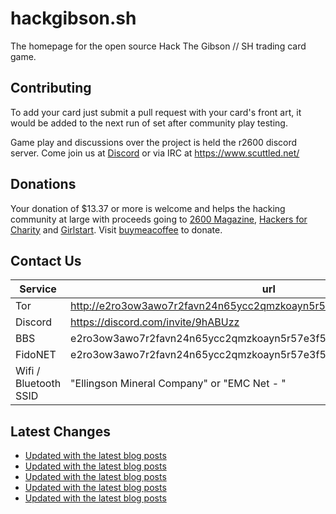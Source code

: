# hackgibson.sh
The homepage for the open source Hack The Gibson // SH trading card game.


## Contributing

To add your card just submit a pull request with your card's front art, it would be added to the next run of set after community play testing.

Game play and discussions over the project is held the r2600 discord server. Come join us at [Discord](https://discord.com/invite/9hABUzz) or via IRC at https://www.scuttled.net/


## Donations

Your donation of $13.37 or more is welcome and helps the hacking community at large with proceeds going to [2600 Magazine](https://2600.com/), [Hackers for Charity](https://hackersforcharity.org) and [Girlstart](https://girlstart.org).  Visit [buymeacoffee](https://www.buymeacoffee.com/hackgibson.sh) to donate.


## Contact Us

Service | url
-|-
Tor | http://e2ro3ow3awo7r2favn24n65ycc2qmzkoayn5r57e3f56nvjwdcgg32ad.onion
Discord | https://discord.com/invite/9hABUzz
BBS | e2ro3ow3awo7r2favn24n65ycc2qmzkoayn5r57e3f56nvjwdcgg32ad.onion:23
FidoNET | e2ro3ow3awo7r2favn24n65ycc2qmzkoayn5r57e3f56nvjwdcgg32ad.onion:24554
Wifi / Bluetooth SSID | "Ellingson Mineral Company" or "EMC Net - <fidonet address>"

## Latest Changes
<!-- BLOG-POST-LIST:START -->
- [Updated with the latest blog posts](https://github.com/DFW2600/hackgibson.sh/commit/e01a75817c0fd9723b7b25622f89cf204d8ce59f)
- [Updated with the latest blog posts](https://github.com/DFW2600/hackgibson.sh/commit/63e736910a083aee1ddf30d0a7613ec0737a294f)
- [Updated with the latest blog posts](https://github.com/DFW2600/hackgibson.sh/commit/3fd5f304049a5b476b3df0891b4e671bee7f97be)
- [Updated with the latest blog posts](https://github.com/DFW2600/hackgibson.sh/commit/10579a8c30ab883de5ce833106dca23a591778e0)
- [Updated with the latest blog posts](https://github.com/DFW2600/hackgibson.sh/commit/ba9c23bd6c0115b824f9d5ef2ae9b3a0c67a5d6b)
<!-- BLOG-POST-LIST:END -->
